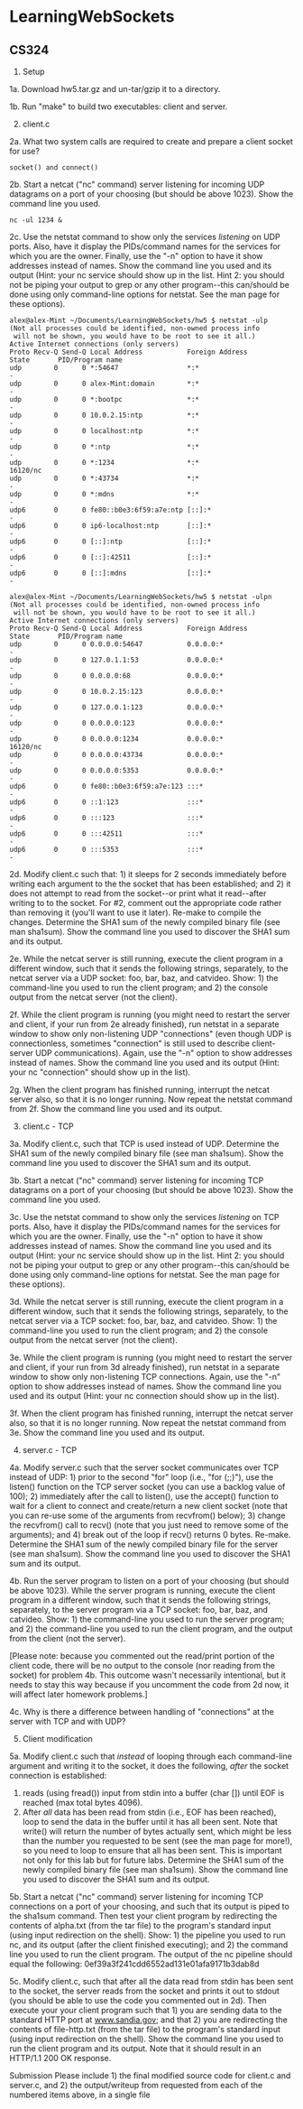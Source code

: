 # LearningWebSockets
CS324
--------------------------------------------------
1. Setup
 
1a. Download hw5.tar.gz and un-tar/gzip it to a directory.
 
1b. Run "make" to build two executables: client and server.
 
2. client.c
 
2a. What two system calls are required to create and prepare a client socket for use?

	socket() and connect()
 
2b. Start a netcat ("nc" command) server listening for incoming UDP datagrams on a port of your choosing (but should be above 1023).  Show the command line you used.

	nc -ul 1234 &

2c. Use the netstat command to show only the services *listening* on UDP ports.  Also, have it display the PIDs/command names for the services for which you are the owner.  Finally, use the "-n" option to have it show addresses instead of names.  Show the command line you used and its output (Hint: your nc service should show up in the list. Hint 2: you should not be piping your output to grep or any other program--this can/should be done using only command-line options for netstat.  See the man page for these options).
 
	alex@alex-Mint ~/Documents/LearningWebSockets/hw5 $ netstat -ulp
	(Not all processes could be identified, non-owned process info
	 will not be shown, you would have to be root to see it all.)
	Active Internet connections (only servers)
	Proto Recv-Q Send-Q Local Address           Foreign Address         State       PID/Program name
	udp        0      0 *:54647                 *:*                                 -               
	udp        0      0 alex-Mint:domain        *:*                                 -               
	udp        0      0 *:bootpc                *:*                                 -               
	udp        0      0 10.0.2.15:ntp           *:*                                 -               
	udp        0      0 localhost:ntp           *:*                                 -               
	udp        0      0 *:ntp                   *:*                                 -               
	udp        0      0 *:1234                  *:*                                 16120/nc        
	udp        0      0 *:43734                 *:*                                 -               
	udp        0      0 *:mdns                  *:*                                 -               
	udp6       0      0 fe80::b0e3:6f59:a7e:ntp [::]:*                              -               
	udp6       0      0 ip6-localhost:ntp       [::]:*                              -               
	udp6       0      0 [::]:ntp                [::]:*                              -               
	udp6       0      0 [::]:42511              [::]:*                              -               
	udp6       0      0 [::]:mdns               [::]:*                              -

	alex@alex-Mint ~/Documents/LearningWebSockets/hw5 $ netstat -ulpn
	(Not all processes could be identified, non-owned process info
	 will not be shown, you would have to be root to see it all.)
	Active Internet connections (only servers)
	Proto Recv-Q Send-Q Local Address           Foreign Address         State       PID/Program name
	udp        0      0 0.0.0.0:54647           0.0.0.0:*                           -               
	udp        0      0 127.0.1.1:53            0.0.0.0:*                           -               
	udp        0      0 0.0.0.0:68              0.0.0.0:*                           -               
	udp        0      0 10.0.2.15:123           0.0.0.0:*                           -               
	udp        0      0 127.0.0.1:123           0.0.0.0:*                           -               
	udp        0      0 0.0.0.0:123             0.0.0.0:*                           -               
	udp        0      0 0.0.0.0:1234            0.0.0.0:*                           16120/nc        
	udp        0      0 0.0.0.0:43734           0.0.0.0:*                           -               
	udp        0      0 0.0.0.0:5353            0.0.0.0:*                           -               
	udp6       0      0 fe80::b0e3:6f59:a7e:123 :::*                                -               
	udp6       0      0 ::1:123                 :::*                                -               
	udp6       0      0 :::123                  :::*                                -               
	udp6       0      0 :::42511                :::*                                -               
	udp6       0      0 :::5353                 :::*                                -

2d. Modify client.c such that: 1) it sleeps for 2 seconds immediately before writing each argument to the the socket that has been established; and 2) it does not attempt to read from the socket--or print what it read--after writing to to the socket.  For #2, comment out the appropriate code rather than removing it (you'll want to use it later).  Re-make to compile the changes.  Determine the SHA1 sum of the newly compiled binary file (see man sha1sum).  Show the command line you used to discover the SHA1 sum and its output.

	
 
2e. While the netcat server is still running, execute the client program in a different window, such that it sends the following strings, separately, to the netcat server via a UDP socket: foo, bar, baz, and catvideo.  Show: 1) the command-line you used to run the client program; and 2) the console output from the netcat server (not the client).
 
2f.  While the client program is running (you might need to restart the server and client, if your run from 2e already finished), run netstat in a separate window to show only non-listening UDP "connections" (even though UDP is connectionless, sometimes "connection" is still used to describe client-server UDP communications).  Again, use the "-n" option to show addresses instead of names.  Show the command line you used and its output (Hint: your nc "connection" should show up in the list).
 
2g. When the client program has finished running, interrupt the netcat server also, so that it is no longer running.  Now repeat the netstat command from 2f.  Show the command line you used and its output.
 
 
3. client.c - TCP
 
3a. Modify client.c, such that TCP is used instead of UDP.  Determine the SHA1 sum of the newly compiled binary file (see man sha1sum).  Show the command line you used to discover the SHA1 sum and its output.
 
3b. Start a netcat ("nc" command) server listening for incoming TCP datagrams on a port of your choosing (but should be above 1023).  Show the command line you used.
 
3c. Use the netstat command to show only the services *listening* on TCP ports.  Also, have it display the PIDs/command names for the services for which you are the owner.  Finally, use the "-n" option to have it show addresses instead of names.  Show the command line you used and its output (Hint: your nc service should show up in the list. Hint 2: you should not be piping your output to grep or any other program--this can/should be done using only command-line options for netstat.  See the man page for these options).
 
3d. While the netcat server is still running, execute the client program in a different window, such that it sends the following strings, separately, to the netcat server via a TCP socket: foo, bar, baz, and catvideo.  Show: 1) the command-line you used to run the client program; and 2) the console output from the netcat server (not the client).
 
3e.  While the client program is running (you might need to restart the server and client, if your run from 3d already finished), run netstat in a separate window to show only non-listening TCP connections.  Again, use the "-n" option to show addresses instead of names.  Show the command line you used and its output (Hint: your nc connection should show up in the list).
 
3f. When the client program has finished running, interrupt the netcat server also, so that it is no longer running.  Now repeat the netstat command from 3e.  Show the command line you used and its output.
 
 
4. server.c - TCP
 
4a. Modify server.c such that the server socket communicates over TCP instead of UDP: 1) prior to the second "for" loop (i.e., "for (;;)"), use the listen() function on the TCP server socket (you can use a backlog value of 100); 2) immediately after the call to listen(), use the accept() function to wait for a client to connect and create/return a new client socket (note that you can re-use some of the arguments from recvfrom() below); 3) change the recvfrom() call to recv() (note that you just need to remove some of the arguments); and 4) break out of the loop if recv() returns 0 bytes.  Re-make.  Determine the SHA1 sum of the newly compiled binary file for the server (see man sha1sum).  Show the command line you used to discover the SHA1 sum and its output.
 
4b. Run the server program to listen on a port of your choosing (but should be above 1023).  While the server program is running, execute the client program in a different window, such that it sends the following strings, separately, to the server program via a TCP socket: foo, bar, baz, and catvideo.  Show: 1) the command-line you used to run the server program; and 2) the command-line you used to run the client program, and the output from the client (not the server).
 
[Please note: because you commented out the read/print portion of the client code, there will be no output to the console (nor reading from the socket) for problem 4b.  This outcome wasn't necessarily intentional, but it needs to stay this way because if you uncomment the code from 2d now, it will affect later homework problems.]
 
4c. Why is there a difference between handling of "connections" at the server with TCP and with UDP?
 
 
5. Client modification
 
5a. Modify client.c such that *instead* of looping through each command-line argument and writing it to the socket, it does the following, *after* the socket connection is established:
1) reads (using fread()) input from stdin into a buffer (char []) until EOF is reached (max total bytes 4096).
2) After *all* data has been read from stdin (i.e., EOF has been reached), loop to send the data in the buffer until it has all been sent.  Note that write() will return the number of bytes actually sent, which might be less than the number you requested to be sent (see the man page for more!), so you need to loop to ensure that all has been sent.  This is important not only for this lab but for future labs.
Determine the SHA1 sum of the newly compiled binary file (see man sha1sum).  Show the command line you used to discover the SHA1 sum and its output.
 
5b. Start a netcat ("nc" command) server listening for incoming TCP connections on a port of your choosing, and such that its output is piped to the sha1sum command.   Then test your client program by redirecting the contents of alpha.txt (from the tar file) to the program's standard input (using input redirection on the shell).  Show: 1) the pipeline you used to run nc, and its output (after the client finished executing); and 2) the command line you used to run the client program.  The output of the nc pipeline should equal the following: 0ef39a3f241cdd6552ad131e01afa9171b3dab8d
 
5c. Modify client.c, such that after all the data read from stdin has been sent to the socket, the server reads from the socket and prints it out to stdout (you should be able to use the code you commented out in 2d).  Then execute your your client program such that 1) you are sending data to the standard HTTP port at www.sandia.gov;  and that 2) you are redirecting the contents of file-http.txt (from the tar file) to the program's standard input (using input redirection on the shell).  Show the command line you used to run the client program and its output.  Note that it should result in an HTTP/1.1 200 OK response.
 
Submission
Please include 1) the final modified source code for client.c and server.c, and 2) the output/writeup from requested from each of the numbered items above, in a single file
